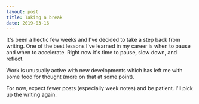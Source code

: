 ```yaml
---
layout: post
title: Taking a break
date: 2019-03-16
---
```


It's been a hectic few weeks and I've decided to take a step back from writing. One of the best lessons I've learned in my career is when to pause and when to accelerate. Right now it's time to pause, slow down, and reflect. 

Work is unusually active with new developments which has left me with some food for thought (more on that at some point).

For now, expect fewer posts (especially week notes) and be patient. I'll pick up the writing again.